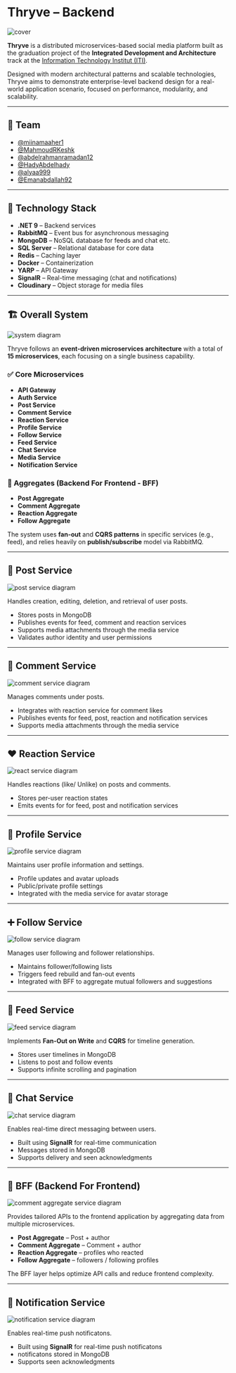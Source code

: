 # Thryve – Backend

![cover](diagrams\Thryve.png)

**Thryve** is a distributed microservices-based social media platform built as the graduation project of the **Integrated Development and Architecture** track at the [Information Technology Institut (ITI)](https://iti.gov.eg/home).

Designed with modern architectural patterns and scalable technologies, Thryve aims to demonstrate enterprise-level backend design for a real-world application scenario, focused on performance, modularity, and scalability.

---

## 👥 Team

* [@miinamaaher1](https://github.com/miinamaaher1)
* [@MahmoudRKeshk](https://github.com/MahmoudRKeshk)
* [@abdelrahmanramadan12](https://github.com/abdelrahmanramadan12)
* [@HadyAbdelhady](https://github.com/HadyAbdelhady)
* [@alyaa999](https://github.com/alyaa999)
* [@Emanabdallah92](https://github.com/Emanabdallah92)

---

## 🧰 Technology Stack

* **.NET 9** – Backend services
* **RabbitMQ** – Event bus for asynchronous messaging
* **MongoDB** – NoSQL database for feeds and chat etc.
* **SQL Server** – Relational database for core data
* **Redis** – Caching layer
* **Docker** – Containerization
* **YARP** – API Gateway
* **SignalR** – Real-time messaging (chat and notifications)
* **Cloudinary** – Object storage for media files

---

## 🏗️ Overall System 

![system diagram](diagrams\system-diagram.svg)

Thryve follows an **event-driven microservices architecture** with a total of **15 microservices**, each focusing on a single business capability.

### ✅ Core Microservices

* **API Gateway**
* **Auth Service**
* **Post Service**
* **Comment Service**
* **Reaction Service**
* **Profile Service**
* **Follow Service**
* **Feed Service**
* **Chat Service**
* **Media Service**
* **Notification Service**

### 🎯 Aggregates (Backend For Frontend - BFF)

* **Post Aggregate**
* **Comment Aggregate**
* **Reaction Aggregate**
* **Follow Aggregate**

The system uses **fan-out** and **CQRS patterns** in specific services (e.g., feed), and relies heavily on **publish/subscribe** model via RabbitMQ.

---

## 📝 Post Service

![post service diagram](diagrams\post-service-diagram.svg)

Handles creation, editing, deletion, and retrieval of user posts.

* Stores posts in MongoDB
* Publishes events for feed, comment and reaction services
* Supports media attachments through the media service
* Validates author identity and user permissions

---

## 💬 Comment Service

![comment service diagram](diagrams\comment-service-diagram.svg)

Manages comments under posts.

* Integrates with reaction service for comment likes
* Publishes events for feed, post, reaction and notification services
* Supports media attachments through the media service

---

## ❤️ Reaction Service

![react service diagram](diagrams\react-service-diagram.svg)

Handles reactions (like/ Unlike) on posts and comments.

* Stores per-user reaction states
* Emits events for for feed, post and notification services

---

## 👤 Profile Service

![profile service diagram](diagrams\profile-service-diagram.svg)

Maintains user profile information and settings.

* Profile updates and avatar uploads
* Public/private profile settings
* Integrated with the media service for avatar storage

---

## ➕ Follow Service

![follow service diagram](diagrams\follow-service-diagram.svg)

Manages user following and follower relationships.

* Maintains follower/following lists
* Triggers feed rebuild and fan-out events
* Integrated with BFF to aggregate mutual followers and suggestions

---

## 📰 Feed Service

![feed service diagram](diagrams\feed-service-diagram.svg)

Implements **Fan-Out on Write** and **CQRS** for timeline generation.

* Stores user timelines in MongoDB
* Listens to post and follow events
* Supports infinite scrolling and pagination

---

## 💬 Chat Service

![chat service diagram](diagrams\chat-service-diagram.svg)

Enables real-time direct messaging between users.

* Built using **SignalR** for real-time communication
* Messages stored in MongoDB
* Supports delivery and seen acknowledgments

---

## 🧠 BFF (Backend For Frontend)

![comment aggregate service diagram](diagrams\comment-aggregate-service-diagram.svg)

Provides tailored APIs to the frontend application by aggregating data from multiple microservices.

* **Post Aggregate** – Post + author
* **Comment Aggregate** – Comment + author
* **Reaction Aggregate** – profiles who reacted
* **Follow Aggregate** – followers / following profiles

The BFF layer helps optimize API calls and reduce frontend complexity.

---

## 🔔 Notification Service

![notification service diagram](diagrams\notification-service-diagram.svg)

Enables real-time push notificatons.

* Built using **SignalR** for real-time push notificatons
* notificatons stored in MongoDB
* Supports seen acknowledgments
  